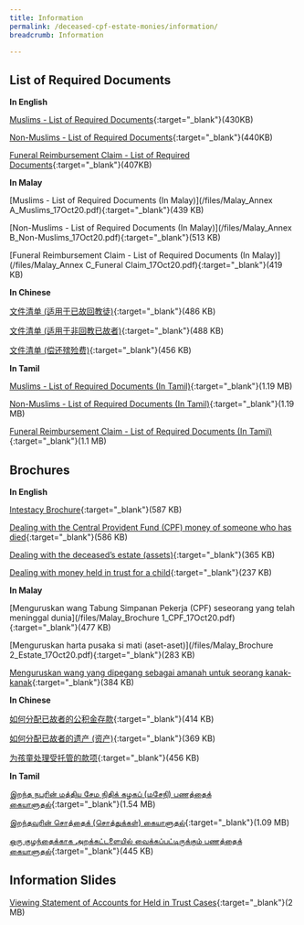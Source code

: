 ```yaml
---
title: Information
permalink: /deceased-cpf-estate-monies/information/
breadcrumb: Information

---
```


List of Required Documents
---

**In English**<br>

[Muslims - List of Required Documents](/files/AnnexA_Muslims_Oct20.pdf){:target="_blank"}(430KB)

[Non-Muslims - List of Required Documents](/files/AnnexB_NonMuslims_Oct20.pdf){:target="_blank"}(440KB)

[Funeral Reimbursement Claim - List of Required Documents](/files/AnnexC_Funeral_Oct20.pdf){:target="_blank"}(407KB)

**In Malay**<br>

[Muslims - List of Required Documents (In Malay)](/files/Malay_Annex A_Muslims_17Oct20.pdf){:target="_blank"}(439 KB)

[Non-Muslims - List of Required Documents (In Malay)](/files/Malay_Annex B_Non-Muslims_17Oct20.pdf){:target="_blank"}(513 KB)

[Funeral Reimbursement Claim - List of Required Documents (In Malay)](/files/Malay_Annex C_Funeral Claim_17Oct20.pdf){:target="_blank"}(419 KB)

**In Chinese**<br>

[文件清单 (适用于已故回教徒)](/files/Chinese_AnnexA_Muslims_17Oct20.pdf){:target="_blank"}(486 KB)

[文件清单 (适用于非回教已故者)](/files/Chinese_AnnexB_NonMuslims_17Oct20_.pdf){:target="_blank"}(488 KB)

[文件清单 (偿还殡殓费)](/files/Chinese_AnnexC_Funeral_17Oct20.pdf){:target="_blank"}(456 KB)

**In Tamil**<br>

[Muslims - List of Required Documents (In Tamil)](/files/Tamil_AnnexA_Oct20.pdf){:target="_blank"}(1.19 MB)

[Non-Muslims - List of Required Documents (In Tamil)](/files/Tamil_AnnexB_Non-Muslim_Oct20.pdf){:target="_blank"}(1.19 MB)

[Funeral Reimbursement Claim - List of Required Documents (In Tamil)](/files/Tamil_AnnexC_Funeral_Oct20.pdf){:target="_blank"}(1.1 MB)

Brochures
---

**In English**<br>

[Intestacy Brochure](/files/intestacybrochure.pdf){:target="_blank"}(587 KB)

[Dealing with the Central Provident Fund (CPF) money of someone who has died](/files/Brochure1_CPF_Oct20.pdf){:target="_blank"}(586 KB)

[Dealing with the deceased’s estate (assets)](/files/Brochure2_Estate_Oct20.pdf){:target="_blank"}(365 KB)

[Dealing with money held in trust for a child](/files/Bro3_Held-in-TrustCases_Feb2020.pdf){:target="_blank"}(237 KB)

**In Malay**<br>

[Menguruskan wang Tabung Simpanan Pekerja (CPF) seseorang yang telah meninggal dunia](/files/Malay_Brochure 1_CPF_17Oct20.pdf){:target="_blank"}(477 KB)

[Menguruskan harta pusaka si mati (aset-aset)](/files/Malay_Brochure 2_Estate_17Oct20.pdf){:target="_blank"}(283 KB)

[Menguruskan wang yang dipegang sebagai amanah untuk seorang kanak-kanak](/files/Malay_Brochure3_Held-in-TrustCases_Feb2020.pdf){:target="_blank"}(384 KB)

**In Chinese**<br>

[如何分配已故者的公积金存款](/files/Chinese_Brochure1_CPF_17Oct20_.pdf){:target="_blank"}(414 KB)

[如何分配已故者的遗产 (资产)](/files/Chinese_Brochure2_Estate_17Oct20.pdf){:target="_blank"}(369 KB)

[为孩童处理受托管的款项](/files/Chinese_Brochure3_Held-in-TrustCases_Feb2020.pdf){:target="_blank"}(456 KB)

**In Tamil**<br>

[இறந்த நபரின் மத்திய சேம நிதிக் கழகப் (மசேநி) பணத்தைக் கையாளுதல்](/files/Tamil_Brochure1_CPF_Oct200.pdf){:target="_blank"}(1.54 MB)

[இறந்தவரின் சொத்தைக் (சொத்துக்கள்) கையாளுதல்](/files/Tamil_Brochure2_Estate_Oct20.pdf){:target="_blank"}(1.09 MB)

[ஒரு குழந்தைக்காக அறக்கட்டளையில் வைக்கப்பட்டிருக்கும் பணத்தைக் கையாளுதல்](/files/Tamil_Brochure3_Held-in-TrustCases_Feb2020.pdf){:target="_blank"}(445 KB)

Information Slides
---

[Viewing Statement of Accounts for Held in Trust Cases](/files/ViewingStatementofAccountsforHeldinTrustCases.pdf){:target="_blank"}(2 MB)
